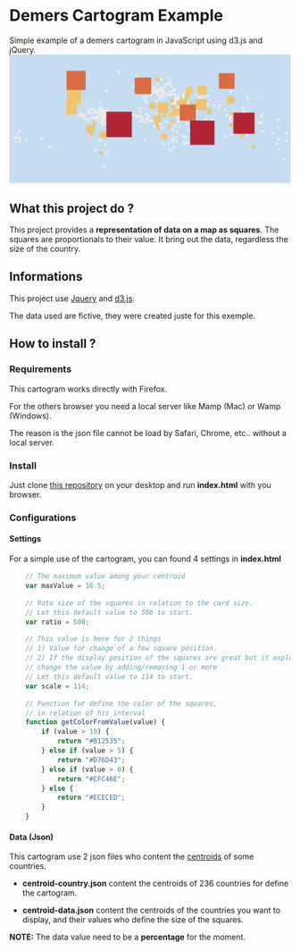 
# Demers Cartogram Example
Simple example of a demers cartogram in JavaScript using d3.js and jQuery.
![World-Map](https://raw.githubusercontent.com/StudioV2/Demers_Cartogram_Example/master/world-map.png)


## 

## What this project do ?

This project provides a **representation of data on a map as squares**. The squares are proportionals to their value. It bring out the data, regardless the size of the country.
	

## Informations

This project use [Jquery](https://jquery.com/) and [d3.js](http://d3js.org/).

The data used are fictive, they were created juste for this exemple.

## How to install ?

### Requirements

This cartogram works directly with Firefox.

For the others browser you need a local server like Mamp (Mac) or Wamp (Windows).

The reason is the json file cannot be load by Safari, Chrome, etc.. without a local server.

### Install

Just clone [this repository](https://github.com/StudioV2/Demers_Cartogram_Example) on your desktop and run **index.html** with you browser.

### Configurations

#### Settings
For a simple use of the cartogram, you can found 4 settings in **index.html** 

```javascript
	// The maximum value among your centroid
	var maxValue = 16.5;
```

```javascript
	// Rato size of the squares in relation to the card size.
	// Let this default value to 500 to start.
	var ratio = 500;
```

```javascript		
	// This value is here for 2 things
	// 1) Value for change of a few square position.
	// 2) If the display position of the squares are great but it explode at the end,
	// change the value by adding/removing 1 or more
	// Let this default value to 114 to start.
	var scale = 114; 
```

```javascript
	// Function for define the color of the squares,
	// in relation of his interval
	function getColorFromValue(value) {
    	if (value > 10) {
        	return "#B12535";
	    } else if (value > 5) {
	        return "#D76D43";
	    } else if (value > 0) {
	        return "#EFC46E";
	    } else {
	        return "#ECECED";
	    }
    }
```

#### Data (Json)

This cartogram use 2 json files who content the [centroids](https://en.wikipedia.org/wiki/Centroid) of some countries.

* **centroid-country.json** content the centroids of 236 countries for define the cartogram.

* **centroid-data.json** content the centroids of the countries you want to display, and their values who define the size of the squares. 

**NOTE:** The data value need to be a **percentage** for the moment.







